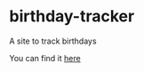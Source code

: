 # birthday-tracker
A site to track birthdays

You can find it [here](https://bday.thelonelylands.com)
